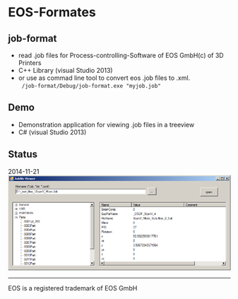 EOS-Formates
============

job-format
----------
* read .job files for Process-controlling-Software of EOS GmbH(c) of 3D Printers
* C++ Library (visual Studio 2013)
* or use as commad line tool to convert eos .job files to .xml.<br />
  <code> /job-format/Debug/job-format.exe "myjob.job"</code>

Demo
----
* Demonstration application for viewing .job files in a treeview
* C# (visual Studio 2013)



Status
------
2014-11-21
![example1](examples/jobfile_viewer.png)


---
EOS is a registered trademark of EOS GmbH
